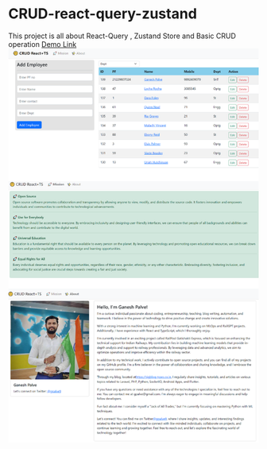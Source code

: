 # CRUD-react-query-zustand
This project is all about React-Query , Zustand Store and Basic CRUD operation
<a href="https://crud-gpalve.netlify.app/">Demo Link</a>
<img src="https://github.com/gpalve/crud-react-query-zustand/blob/main/react-crud-zustand.png?raw=true" />
